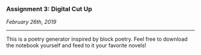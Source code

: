 ### Assignment 3: Digital Cut Up

*February 26th, 2019*

---
This is a poetry generator inspired by block poetry. Feel free to download the notebook yourself and feed to it your favorite novels!
